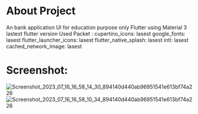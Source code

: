 # About Project
An bank application UI for education purpose  only
Flutter using Material 3 
lastest flutter version 
Used Packet : 
 cupertino_icons: lasest 
  google_fonts: lasest
  flutter_launcher_icons: lasest
  flutter_native_splash: lasest
  intl: lasest
  cached_network_image: lasest

# Screenshot:

![Screenshot_2023_07_16_16_58_14_30_894140d440ab96951541e613bf74a226](https://github.com/chhily/mobile-template/assets/106373333/d6b69a58-7c82-47d7-97d8-2536f5956f09)  
![Screenshot_2023_07_16_16_58_10_34_894140d440ab96951541e613bf74a226](https://github.com/chhily/mobile-template/assets/106373333/91eb020d-7bd1-492b-afec-8dc55ea9fd90)
